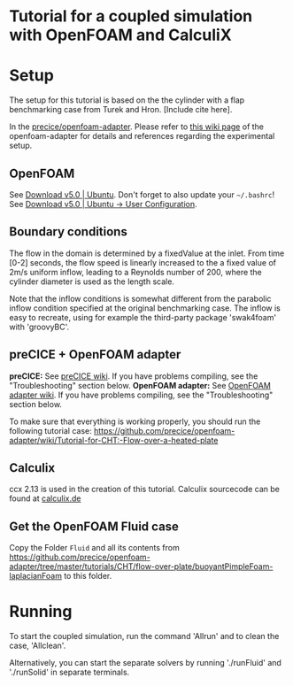 # Tutorial for a coupled simulation with OpenFOAM and CalculiX

# Setup

The setup for this tutorial is based on the the cylinder with a flap benchmarking case from Turek and Hron. [Include cite here]. 

In the [precice/openfoam-adapter](https://github.com/precice/openfoam-adapter). Please refer to [this wiki page](https://github.com/precice/openfoam-adapter/wiki/Tutorial-for-CHT:-Flow-over-a-heated-plate) of the openfoam-adapter for details and references regarding the experimental setup.

## OpenFOAM

See [Download v5.0 | Ubuntu](https://openfoam.org/download/5-0-ubuntu/). Don't forget to also update your `~/.bashrc`! See [Download v5.0 | Ubuntu -> User Configuration](https://openfoam.org/download/5-0-ubuntu/).

## Boundary conditions
The flow in the domain is determined by a fixedValue at the inlet. From time [0-2] seconds, the flow speed is linearly increased to the a fixed value of 2m/s uniform inflow, leading to a Reynolds number of 200, where the cylinder diameter is used as the length scale. 

Note that the inflow conditions is somewhat different from the parabolic inflow condition specified at the original benchmarking case. The inflow is easy to recreate, using for example the third-party package 'swak4foam' with 'groovyBC'.


## preCICE + OpenFOAM adapter

**preCICE:** See [preCICE wiki](https://github.com/precice/precice/wiki/Building). If you have problems compiling, see the "Troubleshooting" section below.
**OpenFOAM adapter:** See [OpenFOAM adapter wiki](https://github.com/precice/openfoam-adapter/wiki/Building). If you have problems compiling, see the "Troubleshooting" section below.

To make sure that everything is working properly, you should run the following tutorial case: https://github.com/precice/openfoam-adapter/wiki/Tutorial-for-CHT:-Flow-over-a-heated-plate

## Calculix

ccx 2.13 is used in the creation of this tutorial. 
Calculix sourcecode can be found at [calculix.de](http://www.calculix.de/)

## Get the OpenFOAM Fluid case

Copy the Folder `Fluid` and all its contents from https://github.com/precice/openfoam-adapter/tree/master/tutorials/CHT/flow-over-plate/buoyantPimpleFoam-laplacianFoam to this folder.

# Running

To start the coupled simulation, run the command 
'Allrun'
and to clean the case, 
'Allclean'.

Alternatively, you can start the separate solvers by running './runFluid' and './runSolid' in separate terminals. 